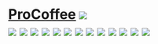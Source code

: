<h1><a href="https://cocoffee.herokuapp.com/signin">ProCoffee</a><h/1>

<img src="https://sun9-75.userapi.com/BRg49xQ2cmWIvvQ_i-TxZCjpGxtX-gFCAuhwBg/PHExZHBL02s.jpg"/>
<br/>
<img src="https://sun9-32.userapi.com/qcjAZZHJnXpCHKD6AfBYxsx3rvLHKuwQTURUhQ/cHc4zboO1Bg.jpg"/>

<img src="https://sun9-28.userapi.com/hYeFTDhNWW9SmkK5iOYXV6lIudLCVm7lII4NpA/tPp8IPbKV24.jpg"/>

<img src="https://sun9-54.userapi.com/4o0Sf3CG7x1kJdeHaeqzR5hJnx708Gw1CJleow/qaR-lAy1acE.jpg"/>

<img src="https://sun9-69.userapi.com/gsiDipsL0Y3zulyyF0s4XMLvgbu-WEqip6j1GA/z9jp-26HgxU.jpg"/>

<img src="https://sun9-4.userapi.com/xKwD3xlilTblO9KGeOcZda4sBrYi2hDMkgOtpw/4KqKMa4IcqA.jpg"/>

<img src="https://sun9-20.userapi.com/GObhzYLHPUwl8_RmkdyXXGLa-PPPPxGm4_tEQA/PkMKeSWXBxo.jpg"/>

<img src="https://sun9-66.userapi.com/zzneRqy45Jruuf7XVnAHiYuUPX7nek4l9AXl6w/7-WRtDh05fA.jpg"/>

<img src="https://sun9-50.userapi.com/v1MsIgw7BKRH2T-8q6RYTPut_TCCtOki37_SIA/021wUYjjuIM.jpg"/>

<img src="https://sun9-47.userapi.com/StrqJawqIqDpPiG9WVcRwbnL_dayQFnC1b8WiA/JEFK6VsU3VQ.jpg"/>

<img src="https://sun9-48.userapi.com/c6rGHnBAriU82KJenepjErM1i8eMbyG5CZ1wsg/MvhcZed4_Gc.jpg"/>

<img src="https://sun9-52.userapi.com/6txgpjDxBeQZyKgsfdVwg_e5BW3w-hf0ZyEyfg/-3IV5le2n7c.jpg "/>

<img src="https://sun9-62.userapi.com/XjY1zFpTOQvB08GlbIcKFi5kpserF-8-aie5Sw/_QgDwErhhrc.jpg"/>


<img src="https://sun9-26.userapi.com/UrDb4eMd2okcStjKAa-abjtVKgEGVWGvsBbplw/7mRp4KInY78.jpg"/>


